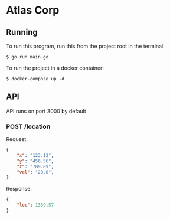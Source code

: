 # Atlas Corp

## Running
To run this program, run this from the project root in the terminal:
```console
$ go run main.go
```

To run the project in a docker container:
```console
$ docker-compose up -d
```

## API
API runs on port 3000 by default
### POST /location

Request:
```json
{
    "x": "123.12",
    "y": "456.56",
    "z": "789.89",
    "vel": "20.0",
}
```

Response:
```json
{
    "loc": 1389.57
}
```